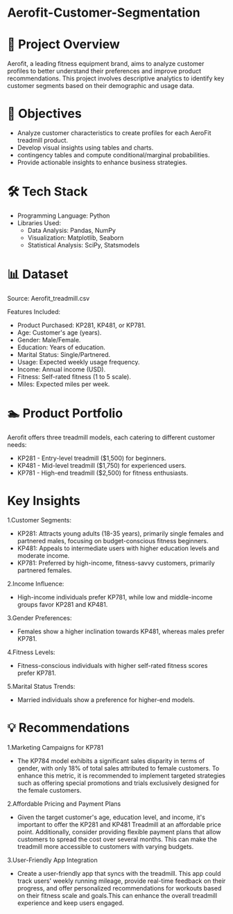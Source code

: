 # Aerofit-Customer-Segmentation
# 📄 Project Overview
Aerofit, a leading fitness equipment brand, aims to analyze customer profiles to better understand their preferences and improve product recommendations. This project involves descriptive analytics to identify key customer segments based on their demographic and usage data.
# 🚀 Objectives
- Analyze customer characteristics to create profiles for each AeroFit treadmill product.
- Develop visual insights using tables and charts.
-  contingency tables and compute conditional/marginal probabilities.
- Provide actionable insights to enhance business strategies.
# 🛠️ Tech Stack
- Programming Language: Python
- Libraries Used:
    + Data Analysis: Pandas, NumPy
    + Visualization: Matplotlib, Seaborn
    + Statistical Analysis: SciPy, Statsmodels
# 📊 Dataset
Source:  Aerofit_treadmill.csv

Features Included:
- Product Purchased: KP281, KP481, or KP781.
- Age: Customer's age (years).
- Gender: Male/Female.
- Education: Years of education.
- Marital Status: Single/Partnered.
- Usage: Expected weekly usage frequency.
- Income: Annual income (USD).
- Fitness: Self-rated fitness (1 to 5 scale).
- Miles: Expected miles per week.
# 🏊️ Product Portfolio
Aerofit offers three treadmill models, each catering to different customer needs:
- KP281 - Entry-level treadmill ($1,500) for beginners.
- KP481 - Mid-level treadmill ($1,750) for experienced users.
- KP781 - High-end treadmill ($2,500) for fitness enthusiasts.
# Key Insights
1.Customer Segments:
+ KP281: Attracts young adults (18-35 years), primarily single females and partnered males, focusing on budget-conscious fitness beginners.
+ KP481: Appeals to intermediate users with higher education levels and moderate income.
+ KP781: Preferred by high-income, fitness-savvy customers, primarily partnered females.
  
2.Income Influence:
+ High-income individuals prefer KP781, while low and middle-income groups favor KP281 and KP481.
  
3.Gender Preferences:
+ Females show a higher inclination towards KP481, whereas males prefer KP781.
  
4.Fitness Levels:
+ Fitness-conscious individuals with higher self-rated fitness scores prefer KP781.
  
5.Marital Status Trends:
+ Married individuals show a preference for higher-end models.
# 💡 Recommendations
1.Marketing Campaigns for KP781
- The KP784 model exhibits a significant sales disparity in terms of gender, with only 18% of total sales attributed to female customers. To enhance this metric, it is recommended to implement targeted strategies such as offering special promotions and trials exclusively designed for the female customers.
  
2.Affordable Pricing and Payment Plans
- Given the target customer's age, education level, and income, it's important to offer the KP281 and KP481 Treadmill at an affordable price point. Additionally, consider providing flexible payment plans that allow customers to spread the cost over several months. This can make the treadmill more accessible to customers with varying budgets.
  
3.User-Friendly App Integration
- Create a user-friendly app that syncs with the treadmill. This app could track users' weekly running mileage, provide real-time feedback on their progress, and offer personalized recommendations for workouts based on their fitness scale and goals.This can enhance the overall treadmill experience and keep users engaged.
